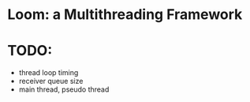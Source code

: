 # Loom: a Multithreading Framework

# TODO:
- thread loop timing
- receiver queue size
- main thread, pseudo thread